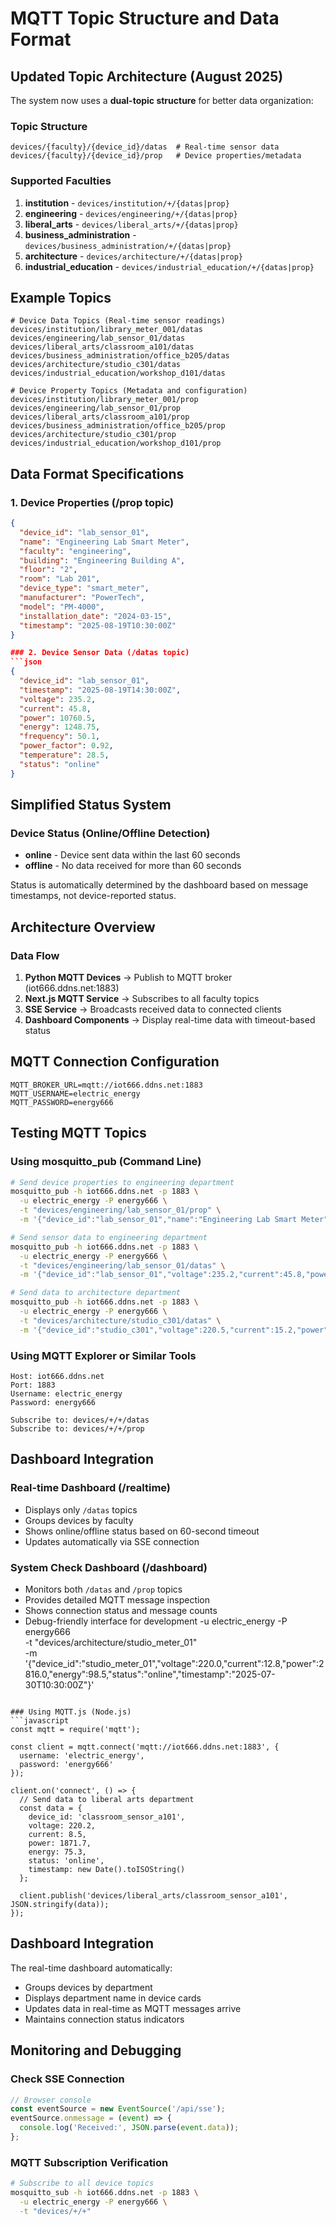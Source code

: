 # MQTT Topic Structure and Data Format

## Updated Topic Architecture (August 2025)

The system now uses a **dual-topic structure** for better data organization:

### Topic Structure
```
devices/{faculty}/{device_id}/datas  # Real-time sensor data
devices/{faculty}/{device_id}/prop   # Device properties/metadata
```

### Supported Faculties
1. **institution** - `devices/institution/+/{datas|prop}`
2. **engineering** - `devices/engineering/+/{datas|prop}`
3. **liberal_arts** - `devices/liberal_arts/+/{datas|prop}`
4. **business_administration** - `devices/business_administration/+/{datas|prop}`
5. **architecture** - `devices/architecture/+/{datas|prop}`
6. **industrial_education** - `devices/industrial_education/+/{datas|prop}`

## Example Topics
```
# Device Data Topics (Real-time sensor readings)
devices/institution/library_meter_001/datas
devices/engineering/lab_sensor_01/datas
devices/liberal_arts/classroom_a101/datas
devices/business_administration/office_b205/datas
devices/architecture/studio_c301/datas
devices/industrial_education/workshop_d101/datas

# Device Property Topics (Metadata and configuration)
devices/institution/library_meter_001/prop
devices/engineering/lab_sensor_01/prop
devices/liberal_arts/classroom_a101/prop
devices/business_administration/office_b205/prop
devices/architecture/studio_c301/prop
devices/industrial_education/workshop_d101/prop
```

## Data Format Specifications

### 1. Device Properties (/prop topic)
```json
{
  "device_id": "lab_sensor_01",
  "name": "Engineering Lab Smart Meter",
  "faculty": "engineering",
  "building": "Engineering Building A",
  "floor": "2",
  "room": "Lab 201",
  "device_type": "smart_meter",
  "manufacturer": "PowerTech",
  "model": "PM-4000",
  "installation_date": "2024-03-15",
  "timestamp": "2025-08-19T10:30:00Z"
}

### 2. Device Sensor Data (/datas topic)
```json
{
  "device_id": "lab_sensor_01",
  "timestamp": "2025-08-19T14:30:00Z",
  "voltage": 235.2,
  "current": 45.8,
  "power": 10760.5,
  "energy": 1248.75,
  "frequency": 50.1,
  "power_factor": 0.92,
  "temperature": 28.5,
  "status": "online"
}
```

## Simplified Status System

### Device Status (Online/Offline Detection)
- **online** - Device sent data within the last 60 seconds
- **offline** - No data received for more than 60 seconds

Status is automatically determined by the dashboard based on message timestamps, not device-reported status.

## Architecture Overview

### Data Flow
1. **Python MQTT Devices** → Publish to MQTT broker (iot666.ddns.net:1883)
2. **Next.js MQTT Service** → Subscribes to all faculty topics
3. **SSE Service** → Broadcasts received data to connected clients
4. **Dashboard Components** → Display real-time data with timeout-based status

## MQTT Connection Configuration

```env
MQTT_BROKER_URL=mqtt://iot666.ddns.net:1883
MQTT_USERNAME=electric_energy
MQTT_PASSWORD=energy666
```

## Testing MQTT Topics

### Using mosquitto_pub (Command Line)
```bash
# Send device properties to engineering department
mosquitto_pub -h iot666.ddns.net -p 1883 \
  -u electric_energy -P energy666 \
  -t "devices/engineering/lab_sensor_01/prop" \
  -m '{"device_id":"lab_sensor_01","name":"Engineering Lab Smart Meter","faculty":"engineering","building":"Engineering Building A","floor":"2","room":"Lab 201","timestamp":"2025-08-19T10:30:00Z"}'

# Send sensor data to engineering department
mosquitto_pub -h iot666.ddns.net -p 1883 \
  -u electric_energy -P energy666 \
  -t "devices/engineering/lab_sensor_01/datas" \
  -m '{"device_id":"lab_sensor_01","voltage":235.2,"current":45.8,"power":10760.5,"energy":1248.75,"temperature":28.5,"status":"online","timestamp":"2025-08-19T14:30:00Z"}'

# Send data to architecture department
mosquitto_pub -h iot666.ddns.net -p 1883 \
  -u electric_energy -P energy666 \
  -t "devices/architecture/studio_c301/datas" \
  -m '{"device_id":"studio_c301","voltage":220.5,"current":15.2,"power":3351.6,"energy":125.8,"temperature":35.2,"status":"online","timestamp":"2025-08-19T14:30:00Z"}'
```

### Using MQTT Explorer or Similar Tools
```
Host: iot666.ddns.net
Port: 1883
Username: electric_energy
Password: energy666

Subscribe to: devices/+/+/datas
Subscribe to: devices/+/+/prop
```

## Dashboard Integration

### Real-time Dashboard (/realtime)
- Displays only `/datas` topics
- Groups devices by faculty
- Shows online/offline status based on 60-second timeout
- Updates automatically via SSE connection

### System Check Dashboard (/dashboard)
- Monitors both `/datas` and `/prop` topics
- Provides detailed MQTT message inspection
- Shows connection status and message counts
- Debug-friendly interface for development
  -u electric_energy -P energy666 \
  -t "devices/architecture/studio_meter_01" \
  -m '{"device_id":"studio_meter_01","voltage":220.0,"current":12.8,"power":2816.0,"energy":98.5,"status":"online","timestamp":"2025-07-30T10:30:00Z"}'
```

### Using MQTT.js (Node.js)
```javascript
const mqtt = require('mqtt');

const client = mqtt.connect('mqtt://iot666.ddns.net:1883', {
  username: 'electric_energy',
  password: 'energy666'
});

client.on('connect', () => {
  // Send data to liberal arts department
  const data = {
    device_id: 'classroom_sensor_a101',
    voltage: 220.2,
    current: 8.5,
    power: 1871.7,
    energy: 75.3,
    status: 'online',
    timestamp: new Date().toISOString()
  };
  
  client.publish('devices/liberal_arts/classroom_sensor_a101', JSON.stringify(data));
});
```

## Dashboard Integration

The real-time dashboard automatically:
- Groups devices by department
- Displays department name in device cards
- Updates data in real-time as MQTT messages arrive
- Maintains connection status indicators

## Monitoring and Debugging

### Check SSE Connection
```javascript
// Browser console
const eventSource = new EventSource('/api/sse');
eventSource.onmessage = (event) => {
  console.log('Received:', JSON.parse(event.data));
};
```

### MQTT Subscription Verification
```bash
# Subscribe to all device topics
mosquitto_sub -h iot666.ddns.net -p 1883 \
  -u electric_energy -P energy666 \
  -t "devices/+/+"
```
